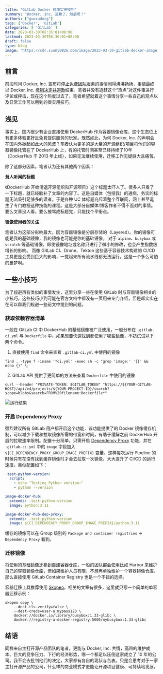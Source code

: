 ```yaml
---
title: "GitLab Docker 镜像实用技巧"
summary: "Docker, Inc. 道歉了，然后呢？"
authors: ["guoxudong"]
tags: ['Docker', 'GitLab']
categories: [ 'GitLab' ]
date: 2023-03-30T08:36:01+08:00
lastmod: 2023-03-30T08:36:01+08:00
draft: false
type: blog
image: "https://cdn.suuny0826.com/image/2023-03-30-gitlab-docker-image-tips.png"
---
```

## 前言

前段时间 Docker, Inc. 宣布将[停止免费团队服务](https://www.infoworld.com/article/3690890/docker-sunsets-free-team-subscriptions-roiling-open-source-projects.html)的事情闹得沸沸扬扬，事情最终以 Docker, Inc. [撤销决定并道歉](https://www.docker.com/blog/we-apologize-we-did-a-terrible-job-announcing-the-end-of-docker-free-teams/)结束。笔者并没有追赶这个“热点”对这件事进行评论或抨击，现在这个热度过去了，笔者希望就着这个事情分享一些自己的观点以及日常工作可以用到的很实用技巧。

## 浅见

事实上，国内很少有企业直接使用 DockerHub 作为容器镜像仓库，这个生态位上有更多体验更好且免费提供服务的玩家。既然如此，为何 Docker, Inc. 的声明会在国内外掀起如此大的风波？笔者认为更多的是大量的开源组织/项目将他们的容器镜像托管在了 DockerHub 上，有的托管时间甚至已经持续了10年（DockerHub 于 2013 年上线），如果无法继续使用，迁移工作无疑巨大且痛苦。

除了这部分因素，笔者认为还有其他两个因素：

**耸人听闻的标题**

《DockerHub 开始清退开源组织和开源项目》这个标题太吓人了。很多人只看了一下标题，就已经脑补了文章的内容了。这是自媒体（包括我）的通病，务实的标题无法吸引足够多的读者，于是各种 UC 体标题充斥着整个互联网，网上甚至诞生了专门教授这种技能的课程。这是大部分自媒体/博客作者不得不面对的事情。要么文章没人看，要么被骂成标题党，只能找个平衡点。

**镜像使用者的关注**

笔者认为这部分影响最大，因为容器镜像是分层存储的（Layered）。你的镜像可能是我的基础镜像，我的镜像也可能是你的基础镜像。 对于 `alpine`、`busybox` 或 `scratch` 等基础镜像，即使镜像地址或名称只进行了微小的修改，也会产生指数级增长的影响。 而像 GitLab CI、Drone、Tekton 这些基于容器技术构建的 CI/CD 工具更是会受到巨大的影响，一觉起来所有流水线都无法运行，这是一个多么可怕的噩梦啊。

## 一些小技巧

为了规避再有类似的事情发生，这里分享一些在使用 GitLab 时与容器镜像相关的小技巧，这些技巧小到可能在官方文档中都没有一页用来专门介绍，但是却实实在在可以帮我们规避一些前文中提到的问题。

### 获取依赖容器清单

一般在 GitLab CI 中 DockerHub 的基础镜像被广泛使用，一般分布在 `.gitlab-ci.yml` 与 `Dockerfile` 中，如果想要快速找到都使用了哪些镜像，不妨试试以下两个命令。

1. 直接使用 `find` 命令来查看 `.gitlab-ci.yml` 中使用的镜像

```shell
find . -type f -iname '*ci.yml' -exec sh -c "grep 'image:' '{}' && echo {}" \;
```

2. GitLab API 提供了更简单的方法来查看 `Dockerfile` 中使用的镜像

```shell
curl --header "PRIVATE-TOKEN: $GITLAB_TOKEN" "https://${YOUR-GITLAB-HOST}/api/v4/projects/${YOUR-PROJECT-ID}/search?scope=blobs&search=FROM%20filename:Dockerfile*"
```

![运行结果](https://cdn.suuny0826.com/image/2023-03-30-20230330142936.png)

### 开启 Dependency Proxy

强烈建议所有 GitLab 用户都开启这个功能，该功能提供了的 Docker 镜像缓存机制，可以减少下载和拉取镜像所需的带宽和时间，有助于缓解之前 DockerHub 开启的拉取速率限制。配置十分简单，只需开启  [Dependency Proxy](https://docs.gitlab.cn/jh/user/packages/dependency_proxy) 功能，并在 `.gitlab-ci.yml` 中的 `image` 字段加入 `${CI_DEPENDENCY_PROXY_GROUP_IMAGE_PREFIX}` 变量，这样每次运行 Pipeline 的时候只有在没有找到缓存镜像时才会去拉取一次镜像，大大提升了 CI/CD 的运行速度。类似配置如下：

```yaml
.test-python-version:
  script:
    - echo "Testing Python version:"
    - python --version

image-docker-hub:
  extends: .test-python-version
  image: python:3.11

image-docker-hub-dep-proxy:
  extends: .test-python-version
  image: ${CI_DEPENDENCY_PROXY_GROUP_IMAGE_PREFIX}/python:3.11
```

缓存的镜像可以在 Group 级别的 `Package and container registries` -> `Dependency Proxy` 看到。

### 迁移镜像

将使用的基础镜像迁移到自建容器仓库，一般的团队都会使用比如 Harbor 来维护自己的容器镜像仓库，但如果维护人员有限，不想再单独维护一个容器镜像仓库，那么直接使用 GitLab Container Registry 也是一个不错的选择。

容器迁移工具推荐使用 [Skopeo](https://github.com/containers/skopeo)，相关的文章有很多，这里就只写一个简单的单容器迁移示例：

```shell
skopeo copy \
    --dest-tls-verify=false \
    --dest-creds=user-a:mypass123 \
    docker://docker.io/library/busybox:1.33-glibc \
    docker://registry-a-docker-registry:5000/mybusybox:1.33-glibc
```

## 结语

同样来自主打开源产品团队的笔者，更能与 Docker, Inc. 共情，高昂的维护成本、巨大的竞争压力、下行的经济形势，哪一个都足以压倒这家成立了 10 年的公司。我不会去批判他们的决定，大家都有各自的现状与苦衷。只是会思考对于一家主打开源产品的公司，什么样的商业模式才更能让开源项目健康、可持续地发展。
